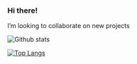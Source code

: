 ### Hi there!

I’m looking to collaborate on new projects
<!--
**GaDayas/GaDayas** is a ✨ _special_ ✨ repository because its `README.md` (this file) appears on your GitHub profile.

Here are some ideas to get you started:

- 🔭 I’m currently working on ...
- 🌱 I’m currently learning ...

- 🤔 I’m looking for help with ...
- 💬 Ask me about ...
- 📫 How to reach me: ...
- 😄 Pronouns: ...
- ⚡ Fun fact: ...
-->

![Github stats](https://github-readme-stats.vercel.app/api?username=G3Dx5&show_icons=true)

[![Top Langs](https://github-readme-stats.vercel.app/api/top-langs/?username=G3Dx5&layout=compact)](https://github.com/G3Dx5/github-readme-stats)
